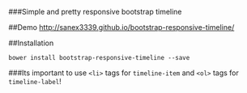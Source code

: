 ###Simple and pretty responsive bootstrap timeline

##Demo
http://sanex3339.github.io/bootstrap-responsive-timeline/

##Installation
```
bower install bootstrap-responsive-timeline --save
```

###Its important to use `<li>` tags for `timeline-item` and `<ol>` tags for `timeline-label`!